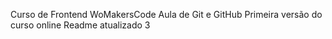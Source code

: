 
Curso de Frontend WoMakersCode
Aula de Git e GitHub
Primeira versão do curso online
Readme atualizado 3